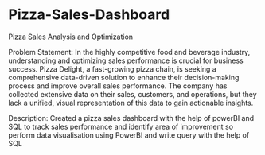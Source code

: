 # Pizza-Sales-Dashboard

Pizza Sales Analysis and Optimization

Problem Statement:
In the highly competitive food and beverage industry, understanding and optimizing sales performance is crucial for business success. Pizza Delight, a fast-growing pizza chain, is seeking a comprehensive data-driven solution to enhance their decision-making process and improve overall sales performance. The company has collected extensive data on their sales, customers, and operations, but they lack a unified, visual representation of this data to gain actionable insights.

Description:
Created a pizza sales dashboard with the help of powerBI and SQL to track sales performance and identify area of improvement so perform data visualisation using PowerBI
and write query with the help of SQL 
